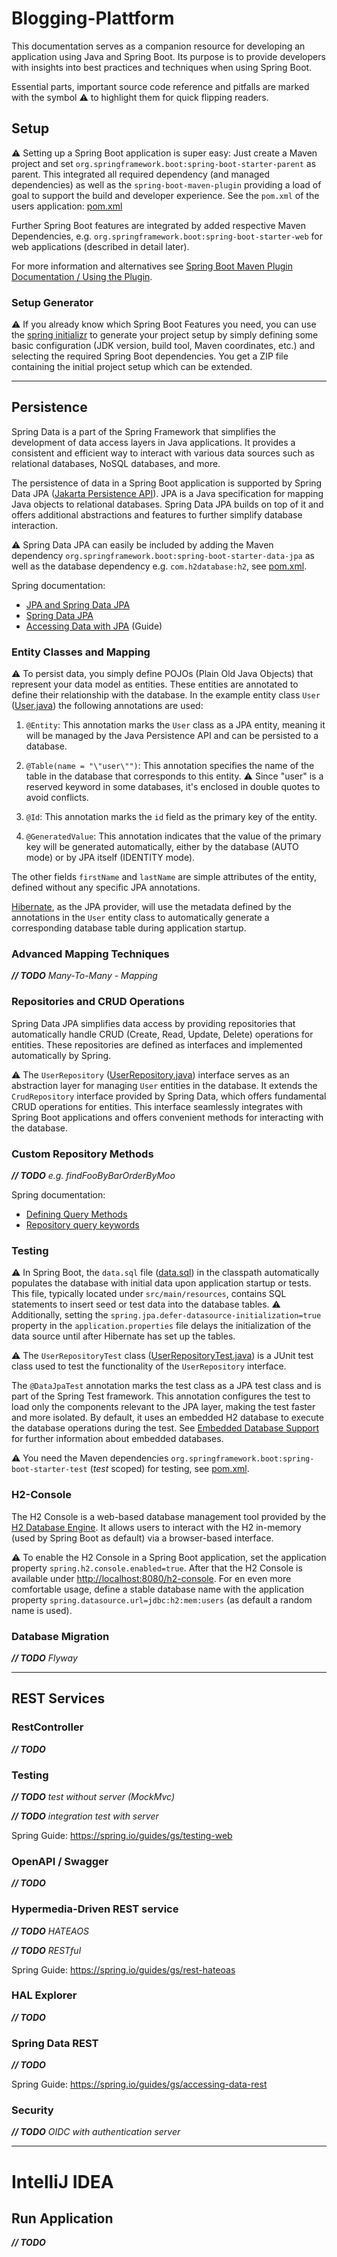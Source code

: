 # Blogging-Plattform

This documentation serves as a companion resource for developing an application using Java and Spring Boot. Its purpose is to provide developers with insights into best practices and techniques when using Spring Boot.

Essential parts, important source code reference and pitfalls are marked with the symbol ⚠️ to highlight them for quick flipping readers.

## Setup

⚠️ Setting up a Spring Boot application is super easy: Just create a Maven project and set `org.springframework.boot:spring-boot-starter-parent` as parent. This integrated all required dependency (and managed dependencies) as well as the `spring-boot-maven-plugin` providing a load of goal to support the build and developer experience. See the `pom.xml` of the users application: [pom.xml](../579f6ec83f1d97a1b07486366220d59dd1405d00/users/pom.xml#L7-L29)   

Further Spring Boot features are integrated by added respective Maven Dependencies, e.g. `org.springframework.boot:spring-boot-starter-web` for web applications (described in detail later). 

For more information and alternatives see [Spring Boot Maven Plugin Documentation / Using the Plugin](https://docs.spring.io/spring-boot/docs/current/maven-plugin/reference/htmlsingle/#using).

### Setup Generator

⚠️ If you already know which Spring Boot Features you need, you can use the [spring initializr](https://start.spring.io/) to generate your project setup by simply defining some basic configuration (JDK version, build tool, Maven coordinates, etc.) and selecting the required Spring Boot dependencies. You get a ZIP file containing the initial project setup which can be extended.

---

## Persistence

Spring Data is a part of the Spring Framework that simplifies the development of data access layers in Java applications. It provides a consistent and efficient way to interact with various data sources such as relational databases, NoSQL databases, and more.

The persistence of data in a Spring Boot application is supported by Spring Data JPA ([Jakarta Persistence API](https://de.wikipedia.org/wiki/Jakarta_Persistence_API)). JPA is a Java specification for mapping Java objects to relational databases. Spring Data JPA builds on top of it and offers additional abstractions and features to further simplify database interaction.

⚠️ Spring Data JPA can easily be included by adding the Maven dependency `org.springframework.boot:spring-boot-starter-data-jpa` as well as the database dependency e.g. `com.h2database:h2`, see [pom.xml](../579f6ec83f1d97a1b07486366220d59dd1405d00/users/pom.xml).

Spring documentation:
- [JPA and Spring Data JPA](https://docs.spring.io/spring-boot/docs/current/reference/html/data.html#data.sql.jpa-and-spring-data)
- [Spring Data JPA](https://docs.spring.io/spring-data/jpa/reference/index.html)
- [Accessing Data with JPA](https://spring.io/guides/gs/accessing-data-jpa) (Guide)

### Entity Classes and Mapping

⚠️ To persist data, you simply define POJOs (Plain Old Java Objects) that represent your data model as entities. These entities are annotated to define their relationship with the database. In the example entity class `User` ([User.java](../d9f1756c0291ebfc4809d45250ae1cfd1bb8cbaa/users/src/main/java/de/sboe0705/users/persistence/User.java)) the following annotations are used: 

1. `@Entity`: This annotation marks the `User` class as a JPA entity, meaning it will be managed by the Java Persistence API and can be persisted to a database.

2. `@Table(name = "\"user\"")`: This annotation specifies the name of the table in the database that corresponds to this entity. ⚠️ Since "user" is a reserved keyword in some databases, it's enclosed in double quotes to avoid conflicts.

3. `@Id`: This annotation marks the `id` field as the primary key of the entity.

4. `@GeneratedValue`: This annotation indicates that the value of the primary key will be generated automatically, either by the database (AUTO mode) or by JPA itself (IDENTITY mode).

The other fields `firstName` and `lastName` are simple attributes of the entity, defined without any specific JPA annotations.

[Hibernate](https://de.wikipedia.org/wiki/Hibernate_(Framework)), as the JPA provider, will use the metadata defined by the annotations in the `User` entity class to automatically generate a corresponding database table during application startup.

### Advanced Mapping Techniques

***// TODO** Many-To-Many - Mapping*

### Repositories and CRUD Operations

Spring Data JPA simplifies data access by providing repositories that automatically handle CRUD (Create, Read, Update, Delete) operations for entities. These repositories are defined as interfaces and implemented automatically by Spring.

⚠️ The `UserRepository` ([UserRepository.java](../d9f1756c0291ebfc4809d45250ae1cfd1bb8cbaa/users/src/main/java/de/sboe0705/users/persistence/UserRepository.java)) interface serves as an abstraction layer for managing `User` entities in the database. It extends the `CrudRepository` interface provided by Spring Data, which offers fundamental CRUD operations for entities. This interface seamlessly integrates with Spring Boot applications and offers convenient methods for interacting with the database.

### Custom Repository Methods

***// TODO** e.g. findFooByBarOrderByMoo*

Spring documentation:
- [Defining Query Methods](https://docs.spring.io/spring-data/jpa/reference/data-commons/repositories/query-methods-details.html)
- [Repository query keywords](https://docs.spring.io/spring-data/jpa/reference/data-commons/repositories/query-keywords-reference.html)

### Testing

⚠️ In Spring Boot, the `data.sql` file ([data.sql](../56d9ae648feb53f07f0aca15215555b6c6deb0d6/users/src/test/resources/data.sql)) in the classpath automatically populates the database with initial data upon application startup or tests. This file, typically located under `src/main/resources`, contains SQL statements to insert seed or test data into the database tables. ⚠️ Additionally, setting the `spring.jpa.defer-datasource-initialization=true` property in the `application.properties` file delays the initialization of the data source until after Hibernate has set up the tables.

⚠️ The `UserRepositoryTest` class ([UserRepositoryTest.java](../d9f1756c0291ebfc4809d45250ae1cfd1bb8cbaa/users/src/test/java/de/sboe0705/users/persistence/UserRepositoryTest.java)) is a JUnit test class used to test the functionality of the `UserRepository` interface.

The `@DataJpaTest` annotation marks the test class as a JPA test class and is part of the Spring Test framework. This annotation configures the test to load only the components relevant to the JPA layer, making the test faster and more isolated. By default, it uses an embedded H2 database to execute the database operations during the test. See [Embedded Database Support](https://docs.spring.io/spring-boot/docs/current/reference/html/data.html#data.sql.datasource.embedded) for further information about embedded databases.

⚠️ You need the Maven dependencies `org.springframework.boot:spring-boot-starter-test` (_test_ scoped) for testing, see [pom.xml](../579f6ec83f1d97a1b07486366220d59dd1405d00/users/pom.xml).

### H2-Console

The H2 Console is a web-based database management tool provided by the [H2 Database Engine](https://www.h2database.com). It allows users to interact with the H2 in-memory (used by Spring Boot as default) via a browser-based interface.

⚠️ To enable the H2 Console in a Spring Boot application, set the application property `spring.h2.console.enabled=true`. After that the H2 Console is available under [http://localhost:8080/h2-console](http://localhost:8080/h2-console). For en even more comfortable usage, define a stable database name with the application property `spring.datasource.url=jdbc:h2:mem:users` (as default a random name is used).

### Database Migration

***// TODO** Flyway*

---

## REST Services

### RestController

***// TODO***

### Testing

***// TODO** test without server (MockMvc)* 

***// TODO** integration test with server*

Spring Guide: https://spring.io/guides/gs/testing-web

### OpenAPI / Swagger

***// TODO***

### Hypermedia-Driven REST service

***// TODO** HATEAOS*

***// TODO** RESTful*

Spring Guide: https://spring.io/guides/gs/rest-hateoas

### HAL Explorer

***// TODO***

### Spring Data REST

***// TODO***

Spring Guide: https://spring.io/guides/gs/accessing-data-rest 

### Security

***// TODO** OIDC with authentication server*

---

# IntelliJ IDEA

## Run Application

***// TODO***
